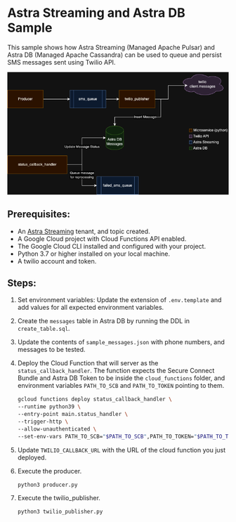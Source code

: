 # Astra Streaming and Astra DB Sample

This sample shows how Astra Streaming (Managed Apache Pulsar) and Astra DB (Managed Apache Cassandra) can be used to queue and persist SMS messages sent using Twilio API.

![Architecture Diagram](images/arch-diagram.png)


## Prerequisites:

- An [Astra Streaming](https://www.datastax.com/products/astra-streaming) tenant, and topic created.
- A Google Cloud project with Cloud Functions API enabled.
- The Google Cloud CLI installed and configured with your project.
- Python 3.7 or higher installed on your local machine.
- A twilio account and token.

## Steps:

1. Set environment variables: Update the extension of `.env.template` and add values for all expected environment variables.

2. Create the `messages` table in Astra DB by running the DDL in `create_table.sql`.

3. Update the contents of `sample_messages.json` with phone numbers, and messages to be tested.

4. Deploy the Cloud Function that will server as the `status_callback_handler`. The function expects the Secure Connect Bundle and Astra DB Token to be inside the `cloud_functions` folder, and environment variables `PATH_TO_SCB` and `PATH_TO_TOKEN` pointing to them.

    ```bash
    gcloud functions deploy status_callback_handler \
    --runtime python39 \
    --entry-point main.status_handler \
    --trigger-http \
    --allow-unauthenticated \
    --set-env-vars PATH_TO_SCB="$PATH_TO_SCB",PATH_TO_TOKEN="$PATH_TO_TOKEN"
    ```

5. Update `TWILIO_CALLBACK_URL` with the URL of the cloud function you just deployed.

6. Execute the producer.

    ```bash
    python3 producer.py
    ```

7. Execute the twilio_publisher.

    ```bash
    python3 twilio_publisher.py
    ```

